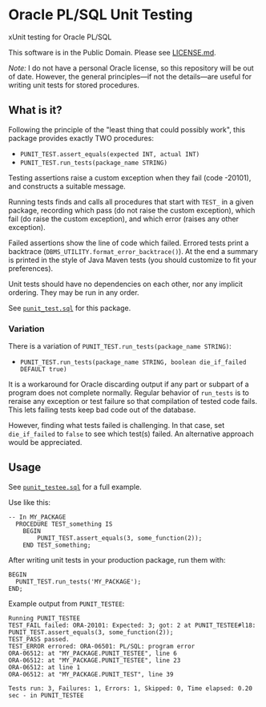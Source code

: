 # Oracle PL/SQL Unit Testing

xUnit testing for Oracle PL/SQL

This software is in the Public Domain.  Please see [LICENSE.md](LICENSE.md).

_Note:_ I do not have a personal Oracle license, so this repository will be
out of date.
However, the general principles&mdash;if not the details&mdash;are useful for
writing unit tests for stored procedures.

## What is it?

Following the principle of the "least thing that could possibly work", this
package provides exactly TWO procedures:

- `PUNIT_TEST.assert_equals(expected INT, actual INT)`
- `PUNIT_TEST.run_tests(package_name STRING)`

Testing assertions raise a custom exception when they fail (code -20101), and
constructs a suitable message.

Running tests finds and calls all procedures that start with `TEST_` in a
given package, recording which pass (do not raise the custom exception), which
fail (do raise the custom exception), and which error (raises any other
exception).

Failed assertions show the line of code which failed.  Errored tests print a
backtrace (`DBMS_UTILITY.format_error_backtrace()`).  At the end a summary is
printed in the style of Java Maven tests (you should customize to fit your
preferences).

Unit tests should have no dependencies on each other, nor any implicit
ordering.  They may be run in any order.

See [`punit_test.sql`](punit_test.sql) for this package.

### Variation

There is a variation of `PUNIT_TEST.run_tests(package_name STRING)`:

- `PUNIT_TEST.run_tests(package_name STRING, boolean die_if_failed DEFAULT true)`

It is a workaround for Oracle discarding output if any part or subpart of a
program does not complete normally.  Regular behavior of `run_tests` is to
reraise any exception or test failure so that compilation of tested code
fails.  This lets failing tests keep bad code out of the database.

However, finding what tests failed is challenging.  In that case, set
`die_if_failed` to `false` to see which test(s) failed.  An alternative
approach would be appreciated.

## Usage

See [`punit_testee.sql`](punit_testee.sql) for a full example.

Use like this:

```plsql
-- In MY_PACKAGE
  PROCEDURE TEST_something IS
    BEGIN
        PUNIT_TEST.assert_equals(3, some_function(2));
    END TEST_something;
```

After writing unit tests in your production package, run them with:

```plsql
BEGIN
  PUNIT_TEST.run_tests('MY_PACKAGE');
END;
```

Example output from `PUNIT_TESTEE`:

```
Running PUNIT_TESTEE
TEST_FAIL failed: ORA-20101: Expected: 3; got: 2 at PUNIT_TESTEE#l18: PUNIT_TEST.assert_equals(3, some_function(2));
TEST_PASS passed.
TEST_ERROR errored: ORA-06501: PL/SQL: program error
ORA-06512: at "MY_PACKAGE.PUNIT_TESTEE", line 6
ORA-06512: at "MY_PACKAGE.PUNIT_TESTEE", line 23
ORA-06512: at line 1
ORA-06512: at "MY_PACKAGE.PUNIT_TEST", line 39

Tests run: 3, Failures: 1, Errors: 1, Skipped: 0, Time elapsed: 0.20 sec - in PUNIT_TESTEE
```
